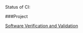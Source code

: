 Status of CI:

###Project

[Software Verification and Validation](http://www.mdh.se/utbildning/kurser/sok-kurs-1.34444?l=en_UK&kod=CDT414&anmalningskod=24022)